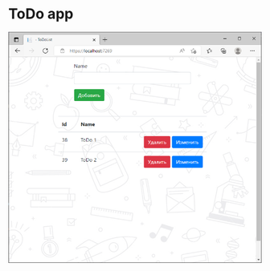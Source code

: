 # ToDo app

![alt text](https://github.com/kerminator-dev/ToDoApp/blob/main/img/screenshot.PNG?raw=true)